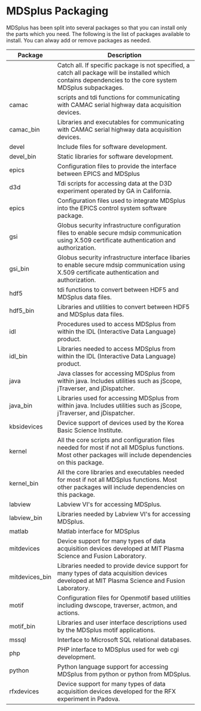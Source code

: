  # MDSplus Packaging

MDSplus has been split into several packages so that you can install only the parts which you need. The following is the list of packages available to install. You can alway add or remove packages as needed.

| Package | Description |
| ------- | ----------- |
| &nbsp; | Catch all. If specific package is not specified, a catch all package will be installed which contains dependencies to the core system MDSplus subpackages. |
| camac | scripts and tdi functions for communicating with CAMAC serial highway data acquisition devices. |
| camac_bin | Libraries and executables for communicating with CAMAC serial highway data acquisition devices. |
| devel | Include files for software development. |
| devel_bin  | Static libraries for software development. |
| epics | Configuration files to provide the interface between EPICS and MDSplus |
| d3d | Tdi scripts for accessing data at the D3D experiment operated by GA in California. |
| epics | Configuration files used to integrate MDSplus into the EPICS control system software package. |
| gsi | Globus security infrastructure configuration files to enable secure mdsip communication using X.509 certificate authentication and authorization. |
| gsi_bin | Globus security infrastructure interface libaries to enable secure mdsip communication using X.509 certificate authentication and authorization. |
| hdf5 | tdi functions to convert between HDF5 and MDSplus data files. |
| hdf5_bin | Libraries and utilities to convert between HDF5 and MDSplus data files. |
| idl | Procedures used to access MDSplus from within the IDL (Interactive Data Language) product. |
| idl_bin | Libraries needed to access MDSplus from within the IDL (Interactive Data Language) product. |
| java | Java classes for accessing MDSplus from within java. Includes utilities such as jScope, jTraverser, and jDispatcher. |
| java_bin | Libraries used for accessing MDSplus from within java. Includes utilities such as jScope, jTraverser, and jDispatcher. |
| kbsidevices | Device support of devices used by the Korea Basic Science Institute. |
| kernel | All the core scripts and configuration files needed for most if not all MDSplus functions. Most other packages will include dependencies on this package. |
| kernel_bin | All the core libraries and executables needed for most if not all MDSplus functions. Most other packages will include dependencies on this package. |
| labview | Labview VI's for accessing MDSplus. |
| labview_bin | Libraries needed by Labview VI's for accessing MDSplus. |
| matlab | Matlab interface for MDSplus |
| mitdevices | Device support for many types of data acquisition devices developed at MIT Plasma Science and Fusion Laboratory. |
| mitdevices_bin | Libraries needed to provide device support for many types of data acquisition devices developed at MIT Plasma Science and Fusion Laboratory. |
| motif | Configuration files for Openmotif based utilities including dwscope, traverser, actmon, and actions. |
| motif_bin | Libraries and user interface descriptions used by the MDSplus motif applications. |
| mssql | Interface to Microsoft SQL relational databases. |
| php | PHP interface to MDSplus used for web cgi development. |
| python | Python language support for accessing MDSplus from python or python from MDSplus. |
| rfxdevices | Device support for many types of data acquisition devices developed for the RFX experiment in Padova.